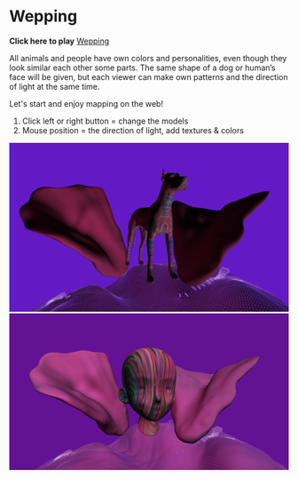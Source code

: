 # Wepping

**Click here to play**
[Wepping](https://jtao7.github.io/p5.js_3dproject/)

All animals and people have own colors and personalities, even though they look similar each other some parts. The same shape of a dog or human’s face will be given, but each viewer can make own patterns and the direction of light at the same time.

Let's start and enjoy mapping on the web!
1. Click left or right button = change the models
2. Mouse position = the direction of light, add textures & colors


![screen shot](readme_files/dog.png)
![screen shot](readme_files/head_.png)
